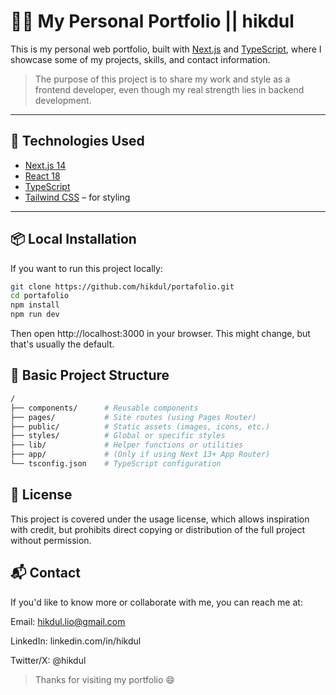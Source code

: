 # 🧑‍💻 My Personal Portfolio || hikdul

This is my personal web portfolio, built with [Next.js](https://nextjs.org/) and [TypeScript](https://www.typescriptlang.org/), where I showcase some of my projects, skills, and contact information.

> The purpose of this project is to share my work and style as a frontend developer, even though my real strength lies in backend development.

---

## 🚀 Technologies Used

- [Next.js 14](https://nextjs.org/)
- [React 18](https://reactjs.org/)
- [TypeScript](https://www.typescriptlang.org/)
- [Tailwind CSS](https://tailwindcss.com/) – for styling

---

## 📦 Local Installation

If you want to run this project locally:

```bash
git clone https://github.com/hikdul/portafolio.git
cd portafolio
npm install
npm run dev
```
Then open http://localhost:3000 in your browser. This might change, but that's usually the default.

## 📁 Basic Project Structure
```bash
/
├── components/      # Reusable components
├── pages/           # Site routes (using Pages Router)
├── public/          # Static assets (images, icons, etc.)
├── styles/          # Global or specific styles
├── lib/             # Helper functions or utilities
├── app/             # (Only if using Next 13+ App Router)
└── tsconfig.json    # TypeScript configuration
```

## 📄 License

This project is covered under the usage license, which allows inspiration with credit, but prohibits direct copying or distribution of the full project without permission.

## 📬 Contact
If you'd like to know more or collaborate with me, you can reach me at:

Email: hikdul.lio@gmail.com

LinkedIn: linkedin.com/in/hikdul

Twitter/X: @hikdul

>Thanks for visiting my portfolio 😄